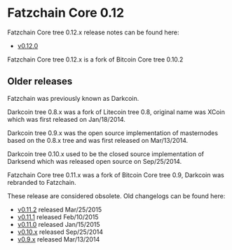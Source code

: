 Fatzchain Core 0.12
==================

Fatzchain Core tree 0.12.x release notes can be found here:
- [v0.12.0](release-notes/fatzchain/release-notes-0.12.0.md)

Fatzchain Core tree 0.12.x is a fork of Bitcoin Core tree 0.10.2



Older releases
--------------

Fatzchain was previously known as Darkcoin.

Darkcoin tree 0.8.x was a fork of Litecoin tree 0.8, original name was XCoin
which was first released on Jan/18/2014.

Darkcoin tree 0.9.x was the open source implementation of masternodes based on
the 0.8.x tree and was first released on Mar/13/2014.

Darkcoin tree 0.10.x used to be the closed source implementation of Darksend
which was released open source on Sep/25/2014.

Fatzchain Core tree 0.11.x was a fork of Bitcoin Core tree 0.9, Darkcoin was rebranded
to Fatzchain.

These release are considered obsolete. Old changelogs can be found here:

- [v0.11.2](release-notes/fatzchain/release-notes-0.11.2.md) released Mar/25/2015
- [v0.11.1](release-notes/fatzchain/release-notes-0.11.1.md) released Feb/10/2015
- [v0.11.0](release-notes/fatzchain/release-notes-0.11.0.md) released Jan/15/2015
- [v0.10.x](release-notes/fatzchain/release-notes-0.10.0.md) released Sep/25/2014
- [v0.9.x](release-notes/fatzchain/release-notes-0.9.0.md) released Mar/13/2014
